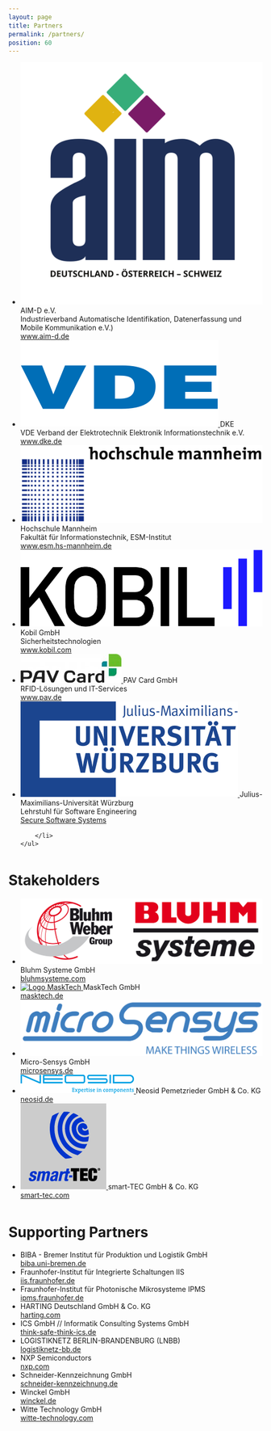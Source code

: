 ```yaml
---
layout: page
title: Partners
permalink: /partners/
position: 60
---
```

<div id="partners">
    <ul class="partners">
        <li>
            <a href="https://www.aim-d.de/">
                <img src="/assets/images/DE-OS-SCH_noTagline.svg" alt="Logo AIM-D" />
            </a>
            AIM-D e.V.<br>
            Industrieverband Automatische Identifikation, Datenerfassung und Mobile Kommunikation e.V.)<br>
            <a href="https://www.aim-d.de/">www.aim-d.de</a>
        </li>
        <li>
            <a href="https://www.dke.de/de">
                <img src="/assets/images/VDE_Logo (1).svg" alt="Logo DKE" />
            </a>
            DKE<br>
            VDE Verband der Elektrotechnik Elektronik Informationstechnik e.V.<br>
            <a href="https://www.dke.de/de">www.dke.de</a>
        </li>
        <li>
            <a href="https://www.esm.hs-mannheim.de/institut.html">
                <img src="/assets/images/hm_CO_023_1-5.png" alt="Logo Hochschule Mannheim" />
            </a>
            Hochschule Mannheim<br>
            Fakultät für Informationstechnik, ESM-Institut<br>
            <a href="https://www.esm.hs-mannheim.de/institut.html">www.esm.hs-mannheim.de</a>
        </li>
        <li>
            <a href="https://www.kobil.com/en/index.html">
                <img src="/assets/images/KOBIL_Logo_Black.png" alt="Logo Kobil GmbH" />        
            </a>
            Kobil GmbH<br>
            Sicherheitstechnologien<br>
            <a href="https://www.kobil.com/en/index.html">www.kobil.com</a>
        </li>
        <li>
            <a href="https://www.pav.de/">
                <img src="/assets/images/logo-pav-card.jpg" alt="Logo PAV Card GmbH" />
            </a>
            PAV Card GmbH<br>
            RFID-Lösungen und IT-Services<br>
            <a href="https://www.pav.de/">www.pav.de</a>
        </li>
        <li>
            <a href="https://se.informatik.uni-wuerzburg.de">
                <img src="/assets/images/logo-uniwue.svg" alt="Logo Uni Würzburg" />
            </a>
            Julius-Maximilians-Universität Würzburg<br>
            Lehrstuhl für Software Engineering<br>
            <a href="https://se.informatik.uni-wuerzburg.de/secure-software-systems-group/secure-software-systems-group/">Secure Software Systems</a>
            
        </li>
    </ul>
</div>

<div id="stakeholders" style="margin-top: 3rem">
    <h1 class="post-title">Stakeholders</h1>
    <ul class="partners">
        <li>
            <a href="https://bluhmsysteme.com/faelschungssicherheit">
                <img src="/assets/images/bluhm_group_logo.jpg" alt="Logo Bluhm Systeme" />
            </a>
            Bluhm Systeme GmbH<br/>
            <a href="https://www.bluhmsysteme.com/faelschungssicherheit.html">bluhmsysteme.com</a>
        </li>
        <li>
            <a href="http://www.masktech.de/">
                <img src="/assets/images/MASKTECH_LOGO_CMYK_A.jpg" alt="Logo MaskTech" />
            </a>
            MaskTech GmbH<br/>
            <a href="http://www.masktech.de/">masktech.de</a>
        </li>
        <li>
            <a href="https://www.microsensys.de/">
                <img src="/assets/images/Microsensys_Coporate-Logo_1000x231.png" alt="Logo Micro-Sensys" />
            </a>
            Micro-Sensys GmbH<br/>
            <a href="https://www.microsensys.de/">microsensys.de</a>
        </li>
        <li>
            <a href="https://neosid.de/">
                <img src="/assets/images/neosid.png" alt="Logo Neosid" />
            </a>
            Neosid Pemetzrieder GmbH & Co. KG<br/>
            <a href="https://neosid.de/">neosid.de</a>
        </li>
        <li>
            <a href="https://smart-tec.com/de">
                <img src="/assets/images/smart-TEC_Logo_4c.png" alt="Logo smart-TEC" />
            </a>
            smart-TEC GmbH & Co. KG<br/>
            <a href="https://smart-tec.com/de/">smart-tec.com</a>
        </li>
    </ul>
</div>
<div id="supporting-partners" style="margin-top: 3rem">
    <h1 class="post-title">Supporting Partners</h1>
    <ul class="partners">
        <li>BIBA - Bremer Institut für Produktion und Logistik GmbH
            <br/>
            <a href="https://www.biba.uni-bremen.de">biba.uni-bremen.de</a>
        </li>
        <li>
Fraunhofer-Institut für Integrierte Schaltungen IIS
            <br/>
            <a href="https://www.iis.fraunhofer.de">iis.fraunhofer.de</a>
        </li>
        <li>
Fraunhofer-Institut für Photonische Mikrosysteme IPMS
            <br/>
            <a href="https://www.ipms.fraunhofer.de">ipms.fraunhofer.de</a>
        </li>
        <li>
HARTING Deutschland GmbH & Co. KG
            <br/>
            <a href="https://www.harting.com/DE/de">harting.com</a>
        </li>
        <li>
ICS GmbH // Informatik Consulting Systems GmbH
            <br/>
            <a href="https://www.think-safe-think-ics.de">think-safe-think-ics.de</a>
        </li>
        <li>
LOGISTIKNETZ BERLIN-BRANDENBURG (LNBB)
            <br/>
            <a href="https://www.logistiknetz-bb.de">logistiknetz-bb.de</a>
        </li>
        <li>
NXP Semiconductors
            <br/>
            <a href="https://www.nxp.com">nxp.com</a>
        </li>
        <li>
Schneider-Kennzeichnung GmbH
            <br/>
            <a href="https://www.schneider-kennzeichnung.de">schneider-kennzeichnung.de</a>
        </li>
        <li>
Winckel GmbH
            <br/>
            <a href="https://www.winckel.de">winckel.de</a>
        </li>
        <li>
Witte Technology GmbH
            <br/>
            <a href="https://www.witte-technology.com">witte-technology.com</a>
        </li>
    </ul>
</div>
